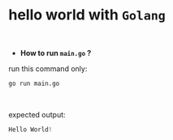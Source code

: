 # hello world with ``Golang``
<br>

- **How to run ``main.go`` ?**

run this command only:
````bash
go run main.go
````
<br>

expected output:
````go
Hello World!
````